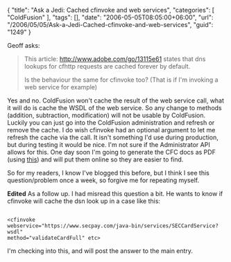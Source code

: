 {
	"title": "Ask a Jedi: Cached cfinvoke and web services",
	"categories": [
		"ColdFusion"
	],
	"tags": [],
	"date": "2006-05-05T08:05:00+06:00",
	"url": "/2006/05/05/Ask-a-Jedi-Cached-cfinvoke-and-web-services",
	"guid": "1249"
}

Geoff asks:

<blockquote>
This article: <a href="http://www.adobe.com/go/13115e61">http://www.adobe.com/go/13115e61</a> 
states that dns lookups for cfhttp requests are cached forever by default.

Is the behaviour the same for cfinvoke too?
(That is if I'm invoking a web service for example)
</blockquote>
<!--more-->
Yes and no. ColdFusion won't cache the result of the web service call, what it will do is cache the WSDL of the web service. So any change to methods (addition, subtraction, modification) will not be usable by ColdFusion. Luckily you can just go into the ColdFusion administration and refresh or remove the cache. I do wish cfinvoke had an optional argument to let me refresh the cache via the call. It isn't something I'd use during production, but during testing it would be nice. I'm not sure if the Administrator API allows for this. One day soon I'm going to generate the CFC docs as PDF (using <a href="http://www.cflib.org/udf.cfm?ID=1332">this</a>) and will put them online so they are easier to find. 

So for my readers, I know I've blogged this before, but I think I see this question/problem once a week, so forgive me for repeating myself.

<b>Edited</b> As a follow up. I had misread this question a bit. He wants to know if cfinvoke will cache the dsn look up in a case like this:

<code>
&lt;cfinvoke
webservice="https://www.secpay.com/java-bin/services/SECCardService?wsdl"
method="validateCardFull" etc&gt;
</code>

I'm checking into this, and will post the answer to the main entry.
